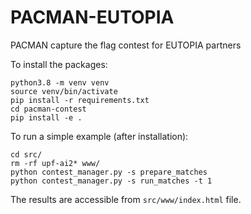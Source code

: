 # PACMAN-EUTOPIA
PACMAN capture the flag contest for EUTOPIA partners

To install the packages:
```shell
python3.8 -m venv venv
source venv/bin/activate
pip install -r requirements.txt
cd pacman-contest
pip install -e .
```

To run a simple example (after installation):
```shell
cd src/
rm -rf upf-ai2* www/
python contest_manager.py -s prepare_matches
python contest_manager.py -s run_matches -t 1
```

The results are accessible from ```src/www/index.html``` file.
